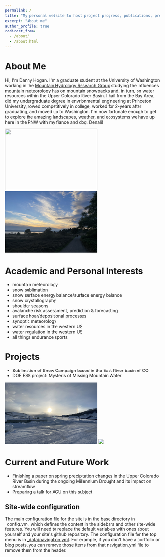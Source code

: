```yaml
---
permalink: /
title: "My personal website to host project progress, publications, presentations, and a PNW weather blog."
excerpt: "About me"
author_profile: true
redirect_from: 
  - /about/
  - /about.html
---
```


About Me
======
Hi, I'm Danny Hogan. I'm a graduate student at the University of Washington working in the [Mountain Hydrology Research Group](https://depts.washington.edu/mtnhydr/) studying the influences mountain meteorology has on mountain snowpacks and, in turn, on water resources within the Upper Colorado River Basin. I hail from the Bay Area, did my undergraduate degree in envrionmental engineering at Princeton University, rowed competitively in college, worked for 2-years after graduating, and moved up to Washington. I'm now fortunate enough to get to explore the amazing landscapes, weather, and ecosystems we have up here in the PNW with my fiance and dog, Denali!

<p float="left">
  <img src="/../images/denali_overcoat_peak.JPG" width="300" height="200" />
  <img src="../images/disco_cloud_deck.JPG" width="300" height="200" /> 
</p>

Academic and Personal Interests
=====
- mountain meteorology
- snow sublimation
- snow surface energy balance/surface energy balance
- snow crystallography
- shoulder seasons
- avalanche risk assessment, prediction & forecasting
- surface hoar/depositional processes
- synoptic meteorology
- water resources in the western US
- water regulation in the western US
- all things endurance sports


Projects
=====
- Sublimation of Snow Campaign based in the East River basin of CO
- DOE ESS project: Mysteris of Missing Mountain Water

<p float="left">
  <img src="../images/sun_dog.JPG " width="300" height="200" />
  <img src="../images/chained_hoar.JPG width="300" height="200" /> 
</p>

Current and Future Work
======
- Finishing a paper on spring precipitation changes in the Upper Colorado River Basin during the ongoing Millennium Drought and its impact on streamflow
- Preparing a talk for AGU on this subject


Site-wide configuration
------
The main configuration file for the site is in the base directory in [_config.yml](https://github.com/academicpages/academicpages.github.io/blob/master/_config.yml), which defines the content in the sidebars and other site-wide features. You will need to replace the default variables with ones about yourself and your site's github repository. The configuration file for the top menu is in [_data/navigation.yml](https://github.com/academicpages/academicpages.github.io/blob/master/_data/navigation.yml). For example, if you don't have a portfolio or blog posts, you can remove those items from that navigation.yml file to remove them from the header. 
